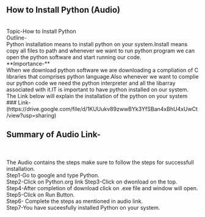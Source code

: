## How to Install Python (Audio)
<br>
Topic-How to Install Python<br>
Outline-
<br>
Python installation means to install python on your system.Install means copy all files to path and whenever we want to run python program we can open the python software and start running our code.
<br>
**Importance-**
<br>
When we download python software we are downloading a compliation of C libraries that comprises python language.Also whenever we want to complie our python code we need the python interpreter and all the libarray associated with it.IT is important to have python installed on our system.
The Link below will explain the installation of the python on your system
### Link-
(https://drive.google.com/file/d/1KUUukv89zwwBYk3YfSBan4xBhU4xUwCt/view?usp=sharing)
<br>

## Summary of Audio Link-
<br><br>
The Audio contains the steps make sure to follow the steps for successfull installation.<br>
Step1-Go to google and type Python.<br>
Step2-Click on Python.org link<bt>
Step3-Click on dwonload on the top.<br>
Step4-After completion of download click on .exe file and window will open.<br>
Step5-Click on Run Button.<br>
Step6- Complete the steps as mentioned in audio link.<br>
Step7-You have suceesfully installed Python on your system.<br>